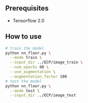 ## Prerequisites
- Tensorflow 2.0

## How to use

```sh
# train the model
python nn_floor.py \
  --mode train \
  --input_dir ../ECP/image_train \
  --num_epochs 60 \
  --use_augmentation \
  --augmentation_factor 100
# test the model
python nn_floor.py \
  --mode test \
  --input_dir ../ECP/image_test
```
